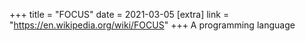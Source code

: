 +++
title = "FOCUS"
date = 2021-03-05
[extra]
link = "https://en.wikipedia.org/wiki/FOCUS"
+++
A programming language

